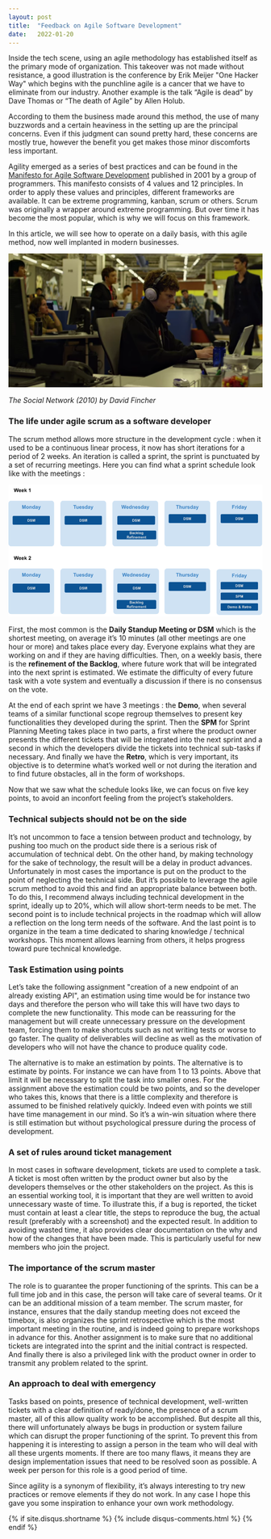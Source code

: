 ```yaml
---
layout: post
title:  "Feedback on Agile Software Development"
date:   2022-01-20
---
```


Inside the tech scene, using an agile methodology has established itself as the primary mode of organization. This takeover 
was not made without resistance, a good illustration is the conference by Erik Meijer "One Hacker Way" which begins with 
the punchline agile is a cancer that we have to eliminate from our industry. Another example is the talk  “Agile is dead” 
by Dave Thomas or “The death of Agile” by Allen Holub.

According to them the business made around this method, the use of many buzzwords and a certain heaviness in the setting 
up are the principal concerns. Even if this judgment can sound pretty hard, these concerns are mostly true, however the 
benefit you get makes those minor discomforts less important.

Agility emerged as a series of best practices and can be found in the 
[Manifesto for Agile Software Development](https://agilemanifesto.org/) published 
in 2001 by a group of programmers. This manifesto consists of 4 values and 12 principles. In order to apply these values 
and principles, different frameworks are available. It can be extreme programming, kanban, scrum or others. Scrum was 
originally a wrapper around extreme programming. But over time it has become the most popular, which is why we will 
focus on this framework.

In this article, we will see how to operate on a daily basis, with this agile method, now well implanted in 
modern businesses.


![Logo](/images/thesocialnetwork.png)

_The Social Network (2010) by David Fincher_

### The life under agile scrum as a software developer

The scrum method allows more structure in the development cycle : when it used to be a continuous linear process, 
it now has short iterations for a period of 2 weeks. An iteration is called a sprint, the sprint is punctuated by 
a set of recurring meetings. Here you can find what a sprint schedule look like with the meetings :

![Logo](/images/genericplanning.png)

First, the most common is the **Daily Standup Meeting or DSM** which is the shortest meeting, on average it’s 10 minutes 
(all other meetings are one hour or more) and takes place every day. Everyone explains what they are working on and 
if they are having difficulties. Then, on a weekly basis, there is the **refinement of the Backlog**, where future work 
that will be integrated into the next sprint is estimated. We estimate the difficulty of every future task with a vote 
system and eventually a discussion if there is no consensus on the vote.

At the end of each sprint we have 3 meetings : the **Demo**, when several teams of a similar functional scope regroup 
themselves to present key functionalities they developed during the sprint. Then the **SPM** for Sprint Planning Meeting 
takes place in two parts, a first where the product owner presents the different tickets that will be integrated into 
the next sprint and a second in which the developers divide the tickets into technical sub-tasks if necessary. And 
finally we have the **Retro**, which is very important, its objective is to determine what’s worked well or not during 
the iteration and to find future obstacles, all in the form of workshops.

Now that we saw what the schedule looks like, we can focus on five key points, to avoid an inconfort feeling from 
the project’s stakeholders.

### Technical subjects should not be on the side

It’s not uncommon to face a tension between product and technology, by pushing too much on the product side there is a 
serious risk of accumulation of technical debt. On the other hand, by making technology for the sake of technology, 
the result will be a delay in product advances. Unfortunately in most cases the importance is put on the product to 
the point of neglecting the technical side. But it’s possible to leverage the agile scrum method to avoid this and 
find an appropriate balance between both. To do this, I recommend always including technical development in the sprint, 
ideally up to 20%, which will allow short-term needs to be met. The second point is to include technical projects in 
the roadmap which will allow a reflection on the long term needs of the software. And the last point is to organize in 
the team a time dedicated to sharing knowledge / technical workshops. This moment allows learning from others, it helps 
progress toward pure technical knowledge.

### Task Estimation using points

Let’s take the following assignment "creation of a new endpoint of an already existing API", an estimation using time 
would be for instance two days and therefore the person who will take this will have two days to complete the new 
functionality. This mode can be reassuring for the management but will create unnecessary pressure on the development 
team, forcing them to make shortcuts such as not writing tests or worse to go faster. The quality of deliverables will 
decline as well as the motivation of developers who will not have the chance to produce quality code.

The alternative is to make an estimation by points. The alternative is to estimate by points. For instance we can have 
from 1 to 13 points. Above that limit it will be necessary to split the task into smaller ones. For the assignment 
above the estimation could be two points, and so the developer who takes this, knows that there is a little complexity 
and therefore is assumed to be finished relatively quickly. Indeed even with points we still have time management in 
our mind. So it’s a win-win situation where there is still estimation but without psychological pressure during the 
process of development.

### A set of rules around ticket management

In most cases in software development, tickets are used to complete a task. A ticket is most often written by the 
product owner but also by the developers themselves or the other stakeholders on the project. As this is an essential 
working tool, it is important that they are well written to avoid unnecessary waste of time. To illustrate this, if a 
bug is reported, the ticket must contain at least a clear title, the steps to reproduce the bug, the actual result 
(preferably with a screenshot) and the expected result. In addition to avoiding wasted time, it also provides clear 
documentation on the why and how of the changes that have been made. This is particularly useful for new members who 
join the project.

### The importance of the scrum master

The role is to guarantee the proper functioning of the sprints. This can be a full time job and in this case, 
the person will take care of several teams. Or it can be an additional mission of a team member. The scrum master, 
for instance, ensures that the daily standup meeting does not exceed the timebox, is also organizes the sprint 
retrospective which is the most important meeting in the routine, and is indeed going to prepare workshops in 
advance for this. Another assignment is to make sure that no additional tickets are integrated into the sprint 
and the initial contract is respected. And finally there is also a privileged link with the product owner in order 
to transmit any problem related to the sprint.

### An approach to deal with emergency

Tasks based on points, presence of technical development, well-written tickets with a clear definition of ready/done, 
the presence of a scrum master, all of this allow quality work to be accomplished. But despite all this, there will 
unfortunately always be bugs in production or system failure which can disrupt the proper functioning of the sprint. 
To prevent this from happening it is interesting to assign a person in the team who will deal with all these urgents 
moments. If there are too many flaws, it means they are design implementation issues that need to be resolved soon as 
possible. A week per person for this role is a good period of time.

Since agility is a synonym of flexibility, it’s always interesting to try new practices or remove elements if they do 
not work. In any case I hope this gave you some inspiration to enhance your own work methodology.

{% if site.disqus.shortname %}
    {% include disqus-comments.html %}
{% endif %}
